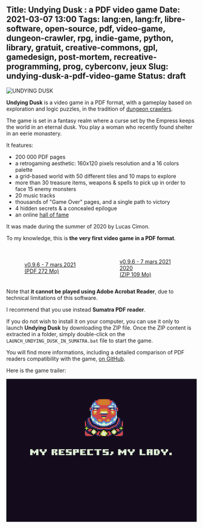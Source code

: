 Title: Undying Dusk : a PDF video game
Date: 2021-03-07 13:00
Tags: lang:en, lang:fr, libre-software, open-source, pdf, video-game, dungeon-crawler, rpg, indie-game, python, library, gratuit, creative-commons, gpl, gamedesign, post-mortem, recreative-programming, prog, cyberconv, jeux
Slug: undying-dusk-a-pdf-video-game
Status: draft
---
<!-- à partager sur :
- [ ] author: Clint Bellanger
- [ ] itch.io
- [ ] amis, dont Francis, Aurélien, Anne-Laure...
- [ ] oujevipo, warpdoor, gamejolt & cie
- [ ] forum.canardpc.com
- [ ] subReddits: r/pdf, r/gaming, r/games, r/gamedev, r/IndieGaming, r/IndieDev, r/playmygame, r/freegames, /r/adventuregames, r/PixelArt
- [ ] Sumatra PDF
- [ ] famille Cesbron, Thomas G & ses potes
- [ ] bruno bord
- [ ] collègues, Michael Bourhis, Martin & son frère, Fabrice Descombes -> https://www.filfre.net/2015/12/dungeon-master-part-1-the-making-of/
- [ ] thierry.fetiveau@gmail.com
- [ ] https://www.coupleofgamer.com/about
- [ ] envoyer version PDF à Thib pour tester sur smartphone + msg HackerNews
- [ ] LinkedIn, FaceBook
- [ ] https://adventuregamers.com
- [ ] http://hu-mu.blogspot.com en mode HUMBLE
- [ ] post GIF trailer on Youtube
post write-up:
- [ ] subReddits: r/python, r/programming
- [ ] linux fr ?
- [ ] collègues, dont Michaël Bouris & son beauf fan de JV/jdr
- [ ] Emily F & other Irish people
-->

![UNDYING DUSK](images/2020/10/undying-dusk-title.png)

**Undying Dusk** is a video game in a PDF format,
with a gameplay based on exploration and logic puzzles,
in the tradition of [dungeon crawlers](https://en.wikipedia.org/wiki/Dungeon_crawl#Video_games).

The game is set in a fantasy realm where a curse set by the Empress keeps the world in an eternal dusk.
You play a woman who recently found shelter in an eerie monastery.

It features:

- 200 000 PDF pages
- a retrogaming aesthetic: 160x120 pixels resolution and a 16 colors palette
- a grid-based world with 50 different tiles and 10 maps to explore
- more than 30 treasure items, weapons & spells to pick up in order to face 15 enemy monsters
- 20 music tracks
- thousands of "Game Over" pages, and a single path to victory
- 4 hidden secrets & a concealed epilogue
- an online [hall of fame](https://chezsoi.org/lucas/undying-dusk/hall-of-fame)

It was made during the summer of 2020 by Lucas Cimon.

To my knowledge, this is **the very first video game in a PDF format**.

<div class="side-by-side">
  <a href="https://github.com/Lucas-C/undying-dusk/releases/download/v0.9.6/undying-dusk.pdf" download>
    <figure>
      <img alt="" src="images/2020/10/pdf-icon.png">
      <figcaption>v0.9.6 - 7 mars 2021<br>(PDF 272 Mo)</figcaption>
    </figure>
  </a>
  <a href="https://github.com/Lucas-C/undying-dusk/releases/download/v0.9.6/undying-dusk-with-sumatra-windows.zip" download>
    <figure>
      <img alt="" src="images/2020/11/zip-icon.jpg">
      <figcaption>v0.9.6 - 7 mars 2021 2020<br>(ZIP 109 Mo)</figcaption>
    </figure>
  </a>
</div>

Note that **it cannot be played using Adobe Acrobat Reader**, due to technical limitations of this software.

I recommend that you use instead **Sumatra PDF reader**.

If you do not wish to install it on your computer, you can use it only to launch **Undying Dusk** by downloading the ZIP file. Once the ZIP content is extracted in a folder, simply double-click on the `LAUNCH_UNDYING_DUSK_IN_SUMATRA.bat` file to start the game.

You will find more informations, including a detailed comparison of PDF readers compatibility with the game, [on GitHub](https://github.com/Lucas-C/undying-dusk).

Here is the game trailer:

![GIF trailer](https://raw.githubusercontent.com/Lucas-C/undying-dusk/main/trailer/undying-dusk-trailer.gif)


<!-- Autres idées:
_Le crépuscule de l'héroïne_
+ combats, non euclidean maze, highscores...
+ GIF
+ use Boxy-Bold.ttf

mention FLOSS & GitHub link
~3K lines of Python code in 27 files

donation: itch.io

ajouts / changements comparé à l'original à mentionner:
- monsters do NOT appear randomly, but in a predefined way
- there is no sleeping, that restore HP & MP + create "save points"
- monster arrival animations are missing
* moins de gold farming / backtracking
* use content hidden in original sources: 2 monsters & extra equipment (swords & armor)

<!--
## 2nd technical write-up post:

**Concept**: build a PDF that could be played as a video game
Inspiration: [Table Ronde n°1 de la CyberConv 2020](http://www.cyberconv1.com/#programme).
Then I thought: what could be emulated with an interactive PDF? A maze game!

Other video game inspirations: Dungeon Master, Eye of the Beholder, Legend of Grimrock, Moonshades...

mécanisme d'itérations des états & level design progressif avec contrainte (single path)
avec checkpoints
-> le programme assure de l'existence d'une unique solution

graphics:
- Gimp & xcf
- palette DawnBringer

pyfpdf

PDF Checker in CI

accessibility...

optims
- comment gen_pdf.py output of resourrces vs pages size

trucs que j'ai appris :
* le format PDF c'est pas si pire, mais dur de trouver des exemples de PDF valides pour chaque feature...
* PDF readers aren't very fast at rendering basic stuff (comparo ?)

https://xcvgsystems.com/static/adventure/

use ascii map screenshot

### gamedesign

no more than 4 rounds of combat

initial feedbacks: minimap needed, + combat tutorial, give backspace hint faster

puzzles that did not go well...
- goblin hord
- sokoban
- CTRL+F

Difficulties to terminate the game (especially to rework stuff like the last boss fight)

Metadata addition with pikepdf that took 1h15 :(

# Storywriting
Books : really useful

Adventure game puzzle design -> readings

1st OGA contrib & Pedro Medeiros tutorials
-->

<style>
.side-by-side {
  display: flex;
  justify-content: center;
  align-items: center;
  flex-flow: wrap;
}
.side-by-side > * { flex: 1 0; padding: 0 .5rem; }
.side-by-side img { max-height: 12rem; }
</style>

